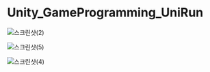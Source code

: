 # Unity_GameProgramming_UniRun


![스크린샷(2)](https://github.com/victoryhwan0421/Unity_GameProgramming_UniRun/assets/57661571/0304573f-817a-4d93-b50c-e13921b518b1)



![스크린샷(5)](https://github.com/victoryhwan0421/Unity_GameProgramming_UniRun/assets/57661571/5bab3308-63b4-48e6-9d71-fb7bec6c8f09)



![스크린샷(4)](https://github.com/victoryhwan0421/Unity_GameProgramming_UniRun/assets/57661571/373c9215-1e1c-4ca4-a88b-0e5363629f0d)


